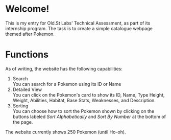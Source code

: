 # Welcome!
This is my entry for Old.St Labs' Technical Assessment, as part of its internship program. The task is to create a simple catalogue webpage themed after Pokemon. 

# Functions
As of writing, the website has the following capabilities:
<ol>
    <li> Search </li>
    You can search for a Pokemon using its ID or Name
    <li> Detailed View </li>
    You can click on the Pokemon's card to show its ID, Name, Type Height, Weight, Abilities, Habitat, Base Stats, Weaknesses, and Description.
    <li> Sorting </li>
    You can choose how to sort the Pokemon shown by clicking on the buttons labeled <em>Sort Alphabetically </em> and <em>Sort By Number</em> at the bottom of the page.
</ol>
The website currently shows 250 Pokemon (until Ho-oh). 